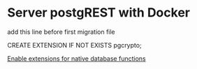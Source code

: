 # Server postgREST with Docker

add this line before first migration file

CREATE EXTENSION IF NOT EXISTS pgcrypto;

[Enable extensions for native database functions](https://www.prisma.io/docs/guides/database/developing-with-prisma-migrate/enable-native-database-functions)
